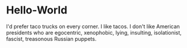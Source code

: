 # Hello-World

I'd prefer taco trucks on every corner. I like tacos.
I don't like American presidents who are egocentric, xenophobic, lying, insulting, isolationist, fascist, treasonous Russian puppets.
